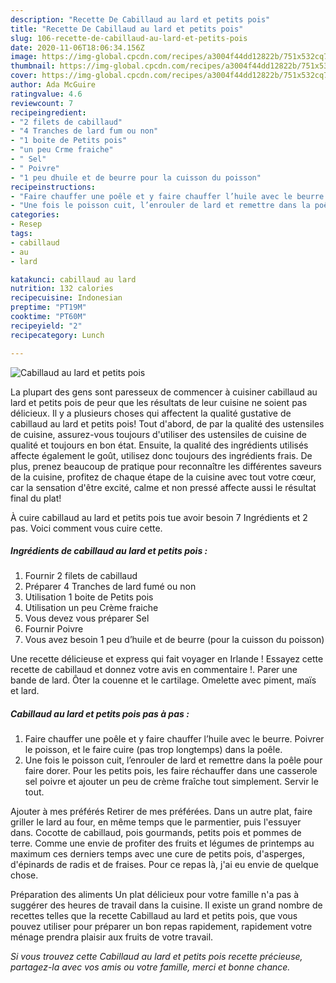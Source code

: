 ```yaml
---
description: "Recette De Cabillaud au lard et petits pois"
title: "Recette De Cabillaud au lard et petits pois"
slug: 106-recette-de-cabillaud-au-lard-et-petits-pois
date: 2020-11-06T18:06:34.156Z
image: https://img-global.cpcdn.com/recipes/a3004f44dd12822b/751x532cq70/cabillaud-au-lard-et-petits-pois-photo-principale-de-la-recette.jpg
thumbnail: https://img-global.cpcdn.com/recipes/a3004f44dd12822b/751x532cq70/cabillaud-au-lard-et-petits-pois-photo-principale-de-la-recette.jpg
cover: https://img-global.cpcdn.com/recipes/a3004f44dd12822b/751x532cq70/cabillaud-au-lard-et-petits-pois-photo-principale-de-la-recette.jpg
author: Ada McGuire
ratingvalue: 4.6
reviewcount: 7
recipeingredient:
- "2 filets de cabillaud"
- "4 Tranches de lard fum ou non"
- "1 boite de Petits pois"
- "un peu Crme fraiche"
- " Sel"
- " Poivre"
- "1 peu dhuile et de beurre pour la cuisson du poisson"
recipeinstructions:
- "Faire chauffer une poêle et y faire chauffer l’huile avec le beurre. Poivrer le poisson, et le faire cuire (pas trop longtemps) dans la poêle."
- "Une fois le poisson cuit, l’enrouler de lard et remettre dans la poêle pour faire dorer. Pour les petits pois, les faire réchauffer dans une casserole sel poivre et ajouter un peu de crème fraîche tout simplement. Servir le tout."
categories:
- Resep
tags:
- cabillaud
- au
- lard

katakunci: cabillaud au lard 
nutrition: 132 calories
recipecuisine: Indonesian
preptime: "PT19M"
cooktime: "PT60M"
recipeyield: "2"
recipecategory: Lunch

---
```



![Cabillaud au lard et petits pois](https://img-global.cpcdn.com/recipes/a3004f44dd12822b/751x532cq70/cabillaud-au-lard-et-petits-pois-photo-principale-de-la-recette.jpg)

La plupart des gens sont paresseux de commencer à cuisiner cabillaud au lard et petits pois de peur que les résultats de leur cuisine ne soient pas délicieux. Il y a plusieurs choses qui affectent la qualité gustative de cabillaud au lard et petits pois! Tout d'abord, de par la qualité des ustensiles de cuisine, assurez-vous toujours d'utiliser des ustensiles de cuisine de qualité et toujours en bon état. Ensuite, la qualité des ingrédients utilisés affecte également le goût, utilisez donc toujours des ingrédients frais. De plus, prenez beaucoup de pratique pour reconnaître les différentes saveurs de la cuisine, profitez de chaque étape de la cuisine avec tout votre cœur, car la sensation d'être excité, calme et non pressé affecte aussi le résultat final du plat!

<!--inarticleads1-->

À cuire cabillaud au lard et petits pois tue avoir besoin 7 Ingrédients et 2 pas. Voici comment vous cuire cette.

##### Ingrédients de cabillaud au lard et petits pois :

1. Fournir 2 filets de cabillaud
1. Préparer 4 Tranches de lard fumé ou non
1. Utilisation 1 boite de Petits pois
1. Utilisation un peu Crème fraiche
1. Vous devez vous préparer  Sel
1. Fournir  Poivre
1. Vous avez besoin 1 peu d’huile et de beurre (pour la cuisson du poisson)


Une recette délicieuse et express qui fait voyager en Irlande ! Essayez cette recette de cabillaud et donnez votre avis en commentaire !. Parer une bande de lard. Ôter la couenne et le cartilage. Omelette avec piment, maïs et lard. 

<!--inarticleads2-->

##### Cabillaud au lard et petits pois pas à pas :

1. Faire chauffer une poêle et y faire chauffer l’huile avec le beurre. Poivrer le poisson, et le faire cuire (pas trop longtemps) dans la poêle.
1. Une fois le poisson cuit, l’enrouler de lard et remettre dans la poêle pour faire dorer. Pour les petits pois, les faire réchauffer dans une casserole sel poivre et ajouter un peu de crème fraîche tout simplement. Servir le tout.


Ajouter à mes préférés Retirer de mes préférées. Dans un autre plat, faire griller le lard au four, en même temps que le parmentier, puis l&#39;essuyer dans. Cocotte de cabillaud, pois gourmands, petits pois et pommes de terre. Comme une envie de profiter des fruits et légumes de printemps au maximum ces derniers temps avec une cure de petits pois, d&#39;asperges, d&#39;épinards de radis et de fraises. Pour ce repas là, j&#39;ai eu envie de quelque chose. 

<!--inarticleads1-->

<p>
Préparation des aliments Un plat délicieux pour votre famille n'a pas à suggérer des heures de travail dans la cuisine. Il existe un grand nombre de recettes telles que la recette Cabillaud au lard et petits pois, que vous pouvez utiliser pour préparer un bon repas rapidement, rapidement votre ménage prendra plaisir aux fruits de votre travail.
</p>

<p>
<i>Si vous trouvez cette Cabillaud au lard et petits pois recette précieuse, partagez-la avec vos amis ou votre famille, merci et bonne chance.</i>
</p>
